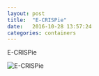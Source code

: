 ```yaml
---
layout: post
title:  "E-CRISPie"
date:   2016-10-28 13:57:24
categories: containers
---
```


E-CRISPie

![E-CRISPie](/engineering/images/Figure2-E-CRISPie.gif)

[^1]: Footnote one
